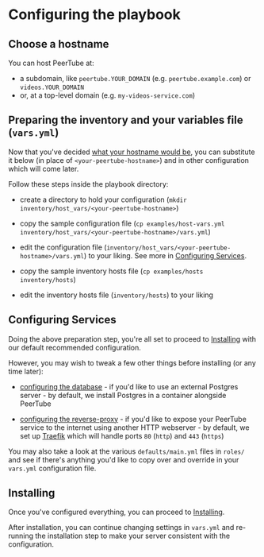 # Configuring the playbook

## Choose a hostname

You can host PeerTube at:

- a subdomain, like `peertube.YOUR_DOMAIN` (e.g. `peertube.example.com`) or `videos.YOUR_DOMAIN`
- or, at a top-level domain (e.g. `my-videos-service.com`)


## Preparing the inventory and your variables file (`vars.yml`)

Now that you've decided [what your hostname would be](#choose-a-hostname), you can substitute it below (in place of `<your-peertube-hostname>`) and in other configuration which will come later.

Follow these steps inside the playbook directory:

- create a directory to hold your configuration (`mkdir inventory/host_vars/<your-peertube-hostname>`)

- copy the sample configuration file (`cp examples/host-vars.yml inventory/host_vars/<your-peertube-hostname>/vars.yml`)

- edit the configuration file (`inventory/host_vars/<your-peertube-hostname>/vars.yml`) to your liking. See more in [Configuring Services](#configuring-services).

- copy the sample inventory hosts file (`cp examples/hosts inventory/hosts`)

- edit the inventory hosts file (`inventory/hosts`) to your liking


## Configuring Services

Doing the above preparation step, you're all set to proceed to [Installing](installing.md) with our default recommended configuration.

However, you may wish to tweak a few other things before installing (or any time later):

- [configuring the database](configuring-playbook-database.md) - if you'd like to use an external Postgres server - by default, we install Postgres in a container alongside PeerTube

- [configuring the reverse-proxy](configuring-playbook-reverse-proxy.md) - if you'd like to expose your PeerTube service to the internet using another HTTP webserver - by default, we set up [Traefik](https://traefik.io) which will handle ports `80` (`http`) and `443` (`https`)

You may also take a look at the various `defaults/main.yml` files in `roles/` and see if there's anything you'd like to copy over and override in your `vars.yml` configuration file.


## Installing

Once you've configured everything, you can proceed to [Installing](installing.md).

After installation, you can continue changing settings in `vars.yml` and re-running the installation step to make your server consistent with the configuration.
